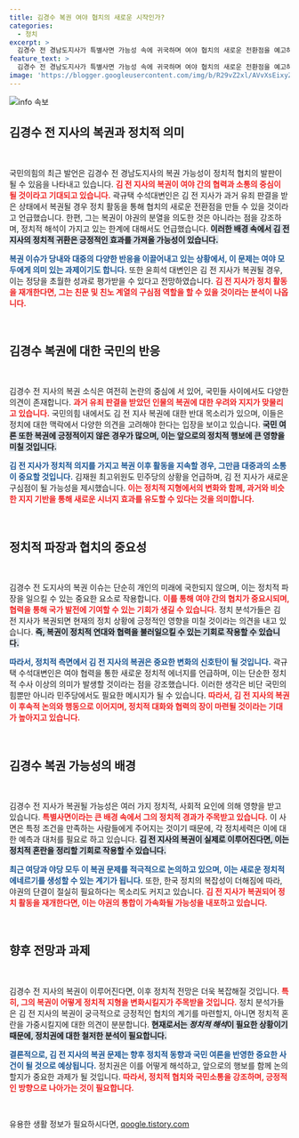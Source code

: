 ```yaml
---
title: 김경수 복권 여야 협치의 새로운 시작인가?
categories:
  - 정치
excerpt: >
  김경수 전 경남도지사가 특별사면 가능성 속에 귀국하며 여야 협치의 새로운 전환점을 예고하고 있다. 복권 시 정치 복귀를 통해 야권 결집의 구심점이 될지 주목된다!
feature_text: >
  김경수 전 경남도지사가 특별사면 가능성 속에 귀국하며 여야 협치의 새로운 전환점을 예고하고 있다. 복권 시 정치 복귀를 통해 야권 결집의 구심점이 될지 주목된다!
image: 'https://blogger.googleusercontent.com/img/b/R29vZ2xl/AVvXsEixyZcFfHzMRdzZMjFBmAUKJYCLCGyLL1o632UiGVXcaFdKo_bkvkuCioo0uUKlGfBVcT3P84aROyZIXSBEx3Aw5nCQ3pTgDom1WDC4m8eifvWiAmWEEVb4x6G_l8C0QH225ldMjyaFvpxGEBGNO37VmDTDMHGhJPq73UglMfDca1-0aw/s1600/blogspot.png'
---
```


<p><img src="https://blogger.googleusercontent.com/img/b/R29vZ2xl/AVvXsEixyZcFfHzMRdzZMjFBmAUKJYCLCGyLL1o632UiGVXcaFdKo_bkvkuCioo0uUKlGfBVcT3P84aROyZIXSBEx3Aw5nCQ3pTgDom1WDC4m8eifvWiAmWEEVb4x6G_l8C0QH225ldMjyaFvpxGEBGNO37VmDTDMHGhJPq73UglMfDca1-0aw/s1600/blogspot.png" alt="info 속보" /></p>

<h2 data-ke-size="size26">김경수 전 지사의 복권과 정치적 의미</h2>

<p data-ke-size="size16">&nbsp;</p>

<p>국민의힘의 최근 발언은 김경수 전 경남도지사의 복권 가능성이 정치적 협치의 발판이 될 수 있음을 나타내고 있습니다. <b><span style="color: #ee2323;">김 전 지사의 복권이 여야 간의 협력과 소통의 중심이 될 것이라고 기대되고 있습니다.</span></b> 곽규택 수석대변인은 김 전 지사가 과거 유죄 판결을 받은 상태에서 복권될 경우 정치 활동을 통해 협치의 새로운 전환점을 만들 수 있을 것이라고 언급했습니다. 한편, 그는 복권이 야권의 분열을 의도한 것은 아니라는 점을 강조하며, 정치적 해석이 가지고 있는 한계에 대해서도 언급했습니다. <b><span style="background-color: #21538527;">이러한 배경 속에서 김 전 지사의 정치적 귀환은 긍정적인 효과를 가져올 가능성이 있습니다.</span></b> </p>

<p><b><span style="color: #1a5490;">복권 이슈가 당내와 대중의 다양한 반응을 이끌어내고 있는 상황에서, 이 문제는 여야 모두에게 의미 있는 과제이기도 합니다.</span></b> 또한 윤희석 대변인은 김 전 지사가 복권될 경우, 이는 정당을 초월한 성과로 평가받을 수 있다고 전망하였습니다. <b><span style="color: #ee2323;">김 전 지사가 정치 활동을 재개한다면, 그는 친문 및 친노 계열의 구심점 역할을 할 수 있을 것이라는 분석이 나옵니다.</span></b> </p>

<p data-ke-size="size16">&nbsp;</p>

<h2 data-ke-size="size26">김경수 복권에 대한 국민의 반응</h2>

<p data-ke-size="size16">&nbsp;</p>

<p>김경수 전 지사의 복권 소식은 여전히 논란의 중심에 서 있어, 국민들 사이에서도 다양한 의견이 존재합니다. <b><span style="color: #ee2323;">과거 유죄 판결을 받았던 인물의 복권에 대한 우려와 지지가 맞물리고 있습니다.</span></b> 국민의힘 내에서도 김 전 지사 복권에 대한 반대 목소리가 있으며, 이들은 정치에 대한 맥락에서 다양한 의견을 고려해야 한다는 입장을 보이고 있습니다. <b><span style="background-color: #21538527;">국민 여론 또한 복권에 긍정적이지 않은 경우가 많으며, 이는 앞으로의 정치적 행보에 큰 영향을 미칠 것입니다.</span></b> </p>

<p><b><span style="color: #1a5490;">김 전 지사가 정치적 의지를 가지고 복권 이후 활동을 지속할 경우, 그만큼 대중과의 소통이 중요할 것입니다.</span></b> 김재원 최고위원도 민주당의 상황을 언급하며, 김 전 지사가 새로운 구심점이 될 가능성을 제시했습니다. <b><span style="color: #ee2323;">이는 정치적 지형에서의 변화와 함께, 과거와 비슷한 지지 기반을 통해 새로운 시너지 효과를 유도할 수 있다는 것을 의미합니다.</span></b> </p>

<p data-ke-size="size16">&nbsp;</p>

<h2 data-ke-size="size26">정치적 파장과 협치의 중요성</h2>

<p data-ke-size="size16">&nbsp;</p>

<p>김경수 전 도지사의 복권 이슈는 단순히 개인의 미래에 국한되지 않으며, 이는 정치적 파장을 일으킬 수 있는 중요한 요소로 작용합니다. <b><span style="color: #ee2323;">이를 통해 여야 간의 협치가 중요시되며, 협력을 통해 국가 발전에 기여할 수 있는 기회가 생길 수 있습니다.</span></b> 정치 분석가들은 김 전 지사가 복권되면 현재의 정치 상황에 긍정적인 영향을 미칠 것이라는 의견을 내고 있습니다. <b><span style="background-color: #21538527;">즉, 복권이 정치적 연대와 협력을 불러일으킬 수 있는 기회로 작용할 수 있습니다.</span></b> </p>

<p><b><span style="color: #1a5490;">따라서, 정치적 측면에서 김 전 지사의 복권은 중요한 변화의 신호탄이 될 것입니다.</span></b> 곽규택 수석대변인은 여야 협력을 통한 새로운 정치적 에너지를 언급하며, 이는 단순한 정치적 수사 이상의 의미가 발생할 것이라는 점을 강조했습니다. 이러한 생각은 비단 국민의힘뿐만 아니라 민주당에서도 필요한 메시지가 될 수 있습니다. <b><span style="color: #ee2323;">따라서, 김 전 지사의 복권이 후속적 논의와 행동으로 이어지며, 정치적 대화와 협력의 장이 마련될 것이라는 기대가 높아지고 있습니다.</span></b> </p>

<p data-ke-size="size16">&nbsp;</p>

<h2 data-ke-size="size26">김경수 복권 가능성의 배경</h2>

<p data-ke-size="size16">&nbsp;</p>

<p>김경수 전 지사가 복권될 가능성은 여러 가지 정치적, 사회적 요인에 의해 영향을 받고 있습니다. <b><span style="color: #ee2323;">특별사면이라는 큰 배경 속에서 그의 정치적 경과가 주목받고 있습니다.</span></b> 이 사면은 특정 조건을 만족하는 사람들에게 주어지는 것이기 때문에, 각 정치세력은 이에 대한 예측과 대처를 필요로 하고 있습니다. <b><span style="background-color: #21538527;">김 전 지사의 복권이 실제로 이루어진다면, 이는 정치적 혼란을 정리할 기회로 작용할 수 있습니다.</span></b> </p>

<p><b><span style="color: #1a5490;">최근 여당과 야당 모두 이 복권 문제를 적극적으로 논의하고 있으며, 이는 새로운 정치적 에네르기를 생성할 수 있는 계기가 됩니다.</span></b> 또한, 한국 정치의 복잡성이 더해짐에 따라, 야권의 단결이 절실히 필요하다는 목소리도 커지고 있습니다. <b><span style="color: #ee2323;">김 전 지사가 복권되어 정치 활동을 재개한다면, 이는 야권의 통합이 가속화될 가능성을 내포하고 있습니다.</span></b> </p>

<p data-ke-size="size16">&nbsp;</p>

<h2 data-ke-size="size26">향후 전망과 과제</h2>

<p data-ke-size="size16">&nbsp;</p>

<p>김경수 전 지사의 복권이 이루어진다면, 이후 정치적 전망은 더욱 복잡해질 것입니다. <b><span style="color: #ee2323;">특히, 그의 복권이 어떻게 정치적 지형을 변화시킬지가 주목받을 것입니다.</span></b> 정치 분석가들은 김 전 지사의 복권이 궁극적으로 긍정적인 협치의 계기를 마련할지, 아니면 정치적 혼란을 가중시킬지에 대한 의견이 분분합니다. <b><span style="background-color: #21538527;">현재로서는 <em>정치적 해석</em>이 필요한 상황이기 때문에, 정치권에 대한 철저한 분석이 필요합니다.</span></b> </p>

<p><b><span style="color: #1a5490;">결론적으로, 김 전 지사의 복권 문제는 향후 정치적 동향과 국민 여론을 반영한 중요한 사건이 될 것으로 예상됩니다.</span></b> 정치권은 이를 어떻게 해석하고, 앞으로의 행보를 함께 논의할지가 중요한 과제가 될 것입니다. <b><span style="color: #ee2323;">따라서, 정치적 협치와 국민소통을 강조하며, 긍정적인 방향으로 나아가는 것이 필요합니다.</span></b> </p>

<p data-ke-size="size16">&nbsp;</p>
유용한 생활 정보가 필요하시다면, <a href="https://qoogle.tistory.com" rel="dofollow">qoogle.tistory.com</a>


